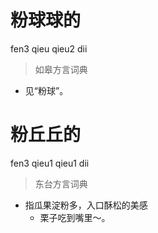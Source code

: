 # 粉球球的
fen3 qieu qieu2 dii
> 如皋方言词典
- 见“粉球”。

# 粉丘丘的
fen3 qieu1 qieu1 dii
> 东台方言词典
- 指瓜果淀粉多，入口酥松的美感
  - 栗子吃到嘴里～。
